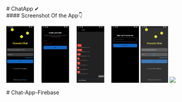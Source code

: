 
#   C h a t A p p  ✔ <br />
 
 #### Screenshot Of the App👇

<div align="left">
  <img src="Photos Of the App\Screenshot_1693914198.png"  height="150" alt="dart logo"  />
  <img width="12" />
  <img src="Photos Of the App\Screenshot_1693914210.png" height="150" alt="dart logo"  />
  <img width="12" />
  <img src="Photos Of the App\Screenshot_1693914241.png" height="150" alt="pthon logo"  />
  <img width="12" />
  <img src="Photos Of the App\Screenshot_1693914203.png" height="150" alt="dart logo"   />
   <img src="Photos Of the App\Screenshot_1693914233.png" height="150" alt="dart logo"   />
   <img src="Photos Of the App\Screenshot_1693914239.pngo"   />
  <img width="12" />
</div>

#   C h a t - A p p - F i r e b a s e 
 
 
